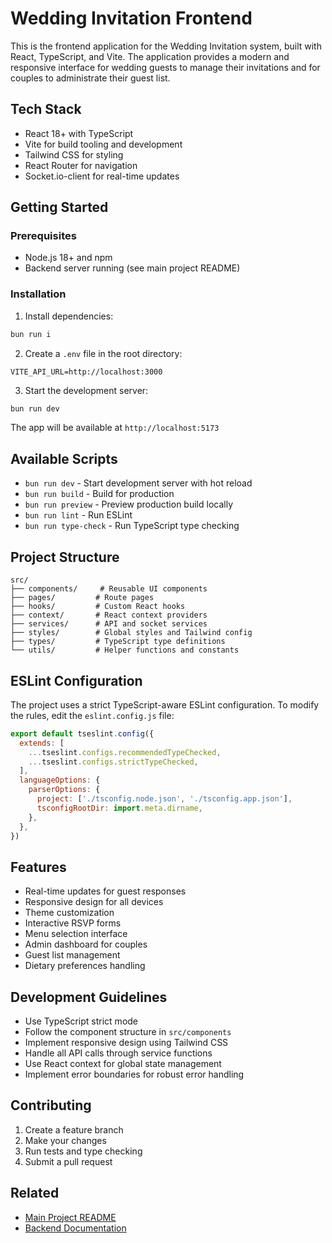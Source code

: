 # Wedding Invitation Frontend

This is the frontend application for the Wedding Invitation system, built with React, TypeScript, and Vite. The application provides a modern and responsive interface for wedding guests to manage their invitations and for couples to administrate their guest list.

## Tech Stack

- React 18+ with TypeScript
- Vite for build tooling and development
- Tailwind CSS for styling
- React Router for navigation
- Socket.io-client for real-time updates

## Getting Started

### Prerequisites

- Node.js 18+ and npm
- Backend server running (see main project README)

### Installation

1. Install dependencies:
```bash
bun run i
```

2. Create a `.env` file in the root directory:
```env
VITE_API_URL=http://localhost:3000
```

3. Start the development server:
```bash
bun run dev
```

The app will be available at `http://localhost:5173`

## Available Scripts

- `bun run dev` - Start development server with hot reload
- `bun run build` - Build for production
- `bun run preview` - Preview production build locally
- `bun run lint` - Run ESLint
- `bun run type-check` - Run TypeScript type checking

## Project Structure

```
src/
├── components/     # Reusable UI components
├── pages/         # Route pages
├── hooks/         # Custom React hooks
├── context/       # React context providers
├── services/      # API and socket services
├── styles/        # Global styles and Tailwind config
├── types/         # TypeScript type definitions
└── utils/         # Helper functions and constants
```

## ESLint Configuration

The project uses a strict TypeScript-aware ESLint configuration. To modify the rules, edit the `eslint.config.js` file:

```js
export default tseslint.config({
  extends: [
    ...tseslint.configs.recommendedTypeChecked,
    ...tseslint.configs.strictTypeChecked,
  ],
  languageOptions: {
    parserOptions: {
      project: ['./tsconfig.node.json', './tsconfig.app.json'],
      tsconfigRootDir: import.meta.dirname,
    },
  },
})
```

## Features

- Real-time updates for guest responses
- Responsive design for all devices
- Theme customization
- Interactive RSVP forms
- Menu selection interface
- Admin dashboard for couples
- Guest list management
- Dietary preferences handling

## Development Guidelines

- Use TypeScript strict mode
- Follow the component structure in `src/components`
- Implement responsive design using Tailwind CSS
- Handle all API calls through service functions
- Use React context for global state management
- Implement error boundaries for robust error handling

## Contributing

1. Create a feature branch
2. Make your changes
3. Run tests and type checking
4. Submit a pull request

## Related

- [Main Project README](../README.md)
- [Backend Documentation](../backend/README.md)
